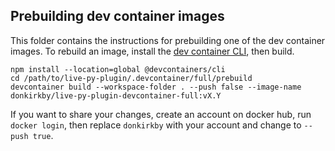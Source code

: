 ## Prebuilding dev container images
This folder contains the instructions for prebuilding one of the dev
container images. To rebuild an image, install the [dev container CLI], then
build.

    npm install --location=global @devcontainers/cli
    cd /path/to/live-py-plugin/.devcontainer/full/prebuild
    devcontainer build --workspace-folder . --push false --image-name donkirkby/live-py-plugin-devcontainer-full:vX.Y

If you want to share your changes, create an account on docker hub, run
`docker login`, then replace `donkirkby` with your account and change to
`--push true`.

[dev container CLI]: https://code.visualstudio.com/docs/devcontainers/devcontainer-cli
